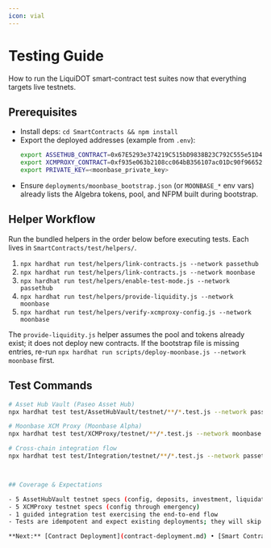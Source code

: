 ```yaml
---
icon: vial
---
```


# Testing Guide

How to run the LiquiDOT smart-contract test suites now that everything targets live testnets.

## Prerequisites

- Install deps: `cd SmartContracts && npm install`
- Export the deployed addresses (example from `.env`):
  ```bash
  export ASSETHUB_CONTRACT=0x67E5293e374219C515bD9838B23C792C555e51D4
  export XCMPROXY_CONTRACT=0xf935e063b2108cc064bB356107ac01Dc90f96652
  export PRIVATE_KEY=<moonbase_private_key>
  ```
- Ensure `deployments/moonbase_bootstrap.json` (or `MOONBASE_*` env vars) already lists the Algebra tokens, pool, and NFPM built during bootstrap.

## Helper Workflow

Run the bundled helpers in the order below before executing tests. Each lives in `SmartContracts/test/helpers/`.

1. `npx hardhat run test/helpers/link-contracts.js --network passethub`
2. `npx hardhat run test/helpers/link-contracts.js --network moonbase`
3. `npx hardhat run test/helpers/enable-test-mode.js --network passethub`
4. `npx hardhat run test/helpers/provide-liquidity.js --network moonbase`
5. `npx hardhat run test/helpers/verify-xcmproxy-config.js --network moonbase`

The `provide-liquidity.js` helper assumes the pool and tokens already exist; it does not deploy new contracts. If the bootstrap file is missing entries, re-run `npx hardhat run scripts/deploy-moonbase.js --network moonbase` first.

## Test Commands

```bash
# Asset Hub Vault (Paseo Asset Hub)
npx hardhat test test/AssetHubVault/testnet/**/*.test.js --network passethub

# Moonbase XCM Proxy (Moonbase Alpha)
npx hardhat test test/XCMProxy/testnet/**/*.test.js --network moonbase

# Cross-chain integration flow
npx hardhat test test/Integration/testnet/**/*.test.js --network passethub
```


```bash


## Coverage & Expectations

- 5 AssetHubVault testnet specs (config, deposits, investment, liquidation, emergency)
- 5 XCMProxy testnet specs (config through emergency)
- 1 guided integration test exercising the end-to-end flow
- Tests are idempotent and expect existing deployments; they will skip automatically if required addresses/env vars are absent.

**Next:** [Contract Deployment](contract-deployment.md) • [Smart Contracts](smart-contracts.md)
